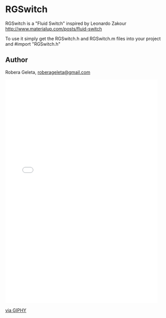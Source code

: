 # RGSwitch
RGSwitch is a "Fluid Switch" inspired by Leonardo Zakour http://www.materialup.com/posts/fluid-switch

To use it simply get the RGSwitch.h and RGSwitch.m files into your project
and #import "RGSwitch.h"

## Author
Robera Geleta, roberageleta@gmail.com

<iframe src="//giphy.com/embed/bNI41wUn8rQ9W" width="480" height="706" frameBorder="0" class="giphy-embed" allowFullScreen></iframe><p><a href="http://giphy.com/gifs/bNI41wUn8rQ9W">via GIPHY</a></p>
